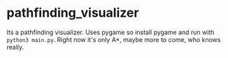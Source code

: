 # pathfinding_visualizer
Its a pathfinding visualizer. Uses pygame so install pygame and run with `python3 main.py`. Right now it's only A*, maybe more to come, who knows really.
